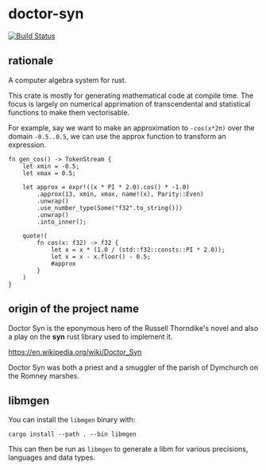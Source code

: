 # doctor-syn
[![Build Status](https://github.com/extendr/doctor-syn/workflows/CI/badge.svg)](https://github.com/extendr/doctor-syn/actions)

## rationale

A computer algebra system for rust.

This crate is mostly for generating mathematical code at compile time.
The focus is largely on numerical apprimation of transcendental and
statistical functions to make them vectorisable.

For example, say we want to make an approximation to `-cos(x*2π)` over the
domain `-0.5..0.5`, we can use the approx function to transform an expression.

```
fn gen_cos() -> TokenStream {
    let xmin = -0.5;
    let xmax = 0.5;

    let approx = expr!((x * PI * 2.0).cos() * -1.0)
        .approx(13, xmin, xmax, name!(x), Parity::Even)
        .unwrap()
        .use_number_type(Some("f32".to_string()))
        .unwrap()
        .into_inner();

    quote!(
        fn cos(x: f32) -> f32 {
            let x = x * (1.0 / (std::f32::consts::PI * 2.0));
            let x = x - x.floor() - 0.5;
            #approx
        }
    )
}
```

## origin of the project name

Doctor Syn is the eponymous hero of the Russell Thorndike's novel
and also a play on the **syn** rust library used to implement it.

https://en.wikipedia.org/wiki/Doctor_Syn

Doctor Syn was both a priest and a smuggler of the parish of Dymchurch
on the Romney marshes.

## libmgen

You can install the `libmgen` binary with:

```
cargo install --path . --bin libmgen
```

This can then be run as `libmgen` to generate
a libm for various precisions, languages and data types.
